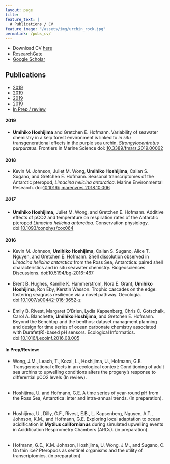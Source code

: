 ```yaml
---
layout: page
title:
feature_text: |
  # Publications / CV
feature_image: "/assets/img/urchin_rock.jpg"
permalink: /pubs_cv/
---
```



* Download CV [here](http://{{site.url}}/assets/Umihiko_Hoshijima_cv.pdf)
* [ResearchGate](https://www.researchgate.net/profile/Umihiko_Hoshijima)
* [Google Scholar](https://scholar.google.com/citations?user=OXKLC4YAAAAJ&hl=en)

## Publications
* <a href="#2019">2019</a>
* <a href="#2018">2019</a>
* <a href="#2017">2019</a>
* <a href="#2016">2019</a>
* <a href="#prep_review">In Prep / review</a>

#### 2019
<a id="2019"></a>
* **Umihiko Hoshijima** and Gretchen E. Hofmann. Variability of seawater chemistry in a kelp forest environment is linked to *in situ* transgenerational effects in the purple sea urchin, *Strongylocentrotus purpuratus*. Frontiers in Marine Science doi: [10.3389/fmars.2019.00062](https://www.frontiersin.org/articles/10.3389/fmars.2019.00062/full)

#### 2018
<a id="2018"></a>

* Kevin M. Johnson, Juliet M. Wong, **Umihiko Hoshijima**, Cailan S. Sugano, and Gretchen E. Hofmann. Seasonal transcriptomes of the Antarctic pteropod, *Limacina helicina antarctica*. Marine Environmental Research. doi:[10.1016/j.marenvres.2018.10.006](https://www.sciencedirect.com/science/article/pii/S0141113618304331)

##### 2017
<a id="2017"></a>

* **Umihiko Hoshijima**, Juliet M. Wong, and Gretchen E. Hofmann. Additive effects of pCO2 and temperature on respiration rates of the Antarctic pteropod *Limacina helicina antarctica*. Conservation physiology. doi:[10.1093/conphys/cox064](https://academic.oup.com/conphys/article/5/1/cox064/4670933)

#### 2016
<a id="2016"></a>

* Kevin M. Johnson, **Umihiko Hoshijima**, Cailan S. Sugano, Alice T. Nguyen, and Gretchen E. Hofmann. Shell dissolution observed in *Limacina helicina antarctica* from the Ross Sea, Antarctica: paired shell characteristics and in situ seawater chemistry. Biogeosciences Discussions. doi:[10.5194/bg-2016-467](https://www.biogeosciences-discuss.net/bg-2016-467/)
<br> <br>
* Brent B. Hughes, Kamille K. Hammerstrom, Nora E. Grant, **Umihiko Hoshijima**, Ron Eby, Kerstin Wasson. Trophic cascades on the edge: fostering seagrass resilience via a novel pathway. Oecologia. doi:[10.1007/s00442-016-3652-z](https://link.springer.com/article/10.1007/s00442-016-3652-z)
<br> <br>
* Emily B. Rivest,  Margaret O’Brien, Lydia Kapsenberg, Chris C. Gotschalk, Carol A. Blanchette, **Umihiko Hoshijima**, and Gretchen E. Hofmann. Beyond the Benchtop and the benthos: dataset managment planning and design for time series of ocean carbonate chemistry associated with Durafet(R)-based pH sensors. Ecological Informatics. doi:[10.1016/j.ecoinf.2016.08.005](https://www.sciencedirect.com/science/article/pii/S1574954116301212)

#### In Prep/Review:

<a id="prep_review"></a>

* Wong, J.M., Leach, T., Kozal, L., Hoshijima, U., Hofmann, G.E. Transgenerational effects in an ecological context: Conditioning of adult sea urchins to upwelling conditions alters the progeny’s response to differential pCO2 levels (In review).
<br> <br>

* Hoshijima, U. and Hofmann, G.E. A time series of year-round pH from the Ross Sea, Antarctica: inter and intra-annual trends. (In preparation).
<br> <br>

* Hoshijima, U., Dilly, G.F., Rivest, E.B., L. Kapsenberg, Nguyen, A.T., Johnson, K.M., and Hofmann, G.E. Exploring local adaptation to ocean acidification in **Mytilus californianus** during simulated upwelling events in Acidification Respirometry Chambers (ARCs). (in preparation).
<br> <br>

* Hofmann, G.E., K.M. Johnson, Hoshijima, U, Wong, J.M., and Sugano, C. On thin ice? Pteropods as sentinel organisms and the utility of transcriptomics.  (in preparation)
